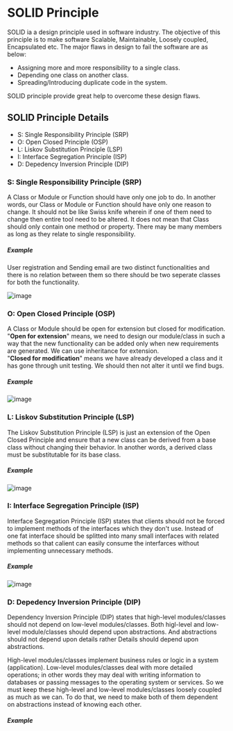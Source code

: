 # SOLID Principle
SOLID ia a design principle used in software industry. The objective of this principle is to make software Scalable, Maintainable, Loosely coupled, Encapsulated etc.
The major flaws in design to fail the software are as below:
- Assigning more and more responsibility to a single class.
- Depending one class on another class.
- Spreading/Introducing duplicate code in the system.

SOLID principle provide great help to overcome these design flaws.

## SOLID Principle Details

- S: Single Responsibility Principle (SRP)
- O: Open Closed Principle (OSP)
- L: Liskov Substitution Principle (LSP)
- I: Interface Segregation Principle (ISP)
- D: Depedency Inversion Principle (DIP)

### S: Single Responsibility Principle (SRP)
A Class or Module or Function should have only one job to do. In another words, our Class or Module or Function should have only one reason to change. 
It should not be like Swiss knife wherein if one of them need to change then entire tool need to be altered. It does not mean that Class should only contain one method or property. There may be many members as long as they relate to single responsibility.
##### Example
User registration and Sending email are two distinct functionalities and there is no relation between them so there should be two seperate classes for both the functionality.

![image](https://user-images.githubusercontent.com/84455469/137142137-7a2e2a4e-ec18-4b55-b283-02995f984a34.png)

### O: Open Closed Principle (OSP)
A Class or Module should be open for extension but closed for modification.<br/>
"<b>Open for extension</b>" means, we need to design our module/class in such a way that the new functionality can be added only when new requirements are generated. We can use inheritance for extension.<br/>
"<b>Closed for modification</b>" means we have already developed a class and it has gone through unit testing. We should then not alter it until we find bugs.

##### Example

![image](https://user-images.githubusercontent.com/84455469/137136281-c9998e16-aaae-493f-bc96-8e94cd2afecb.png)

### L: Liskov Substitution Principle (LSP)
The Liskov Substitution Principle (LSP) is just an extension of the Open Closed Principle and ensure that a new class can be derived from a base class without changing their behavior. In another words, a derived class must be substitutable for its base class.

##### Example

![image](https://user-images.githubusercontent.com/84455469/137278862-afb355ce-f10b-4820-8ebb-9c0c84a94fe4.png)

### I: Interface Segregation Principle (ISP)
Interface Segregation Principle (ISP) states that clients should not be forced to implement methods of the interfaces which they don't use. Instead of one fat interface should be splitted into many small interfaces with related methods so that calient can easily consume the interfarces without implementing unnecessary methods.

##### Example
![image](https://user-images.githubusercontent.com/84455469/137290401-2b046be0-6962-4e28-9208-e85cdc5bd718.png)

### D: Depedency Inversion Principle (DIP)
Dependency Inversion Principle (DIP) states that high-level modules/classes should not depend on low-level modules/classes. 
Both higl-level and low-level module/classes should depend upon abstractions. And abstractions should not depend upon details rather Details should depend upon abstractions.

High-level modules/classes implement business rules or logic in a system (application). Low-level modules/classes deal with more detailed operations; in other words they may deal with writing information to databases or passing messages to the operating system or services. So we must keep these high-level and low-level modules/classes loosely coupled as much as we can. To do that, we need to make both of them dependent on abstractions instead of knowing each other.

##### Example

